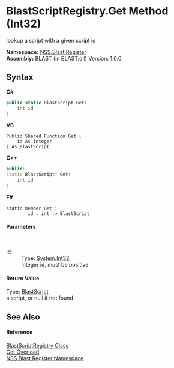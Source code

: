 # BlastScriptRegistry.Get Method (Int32)
 

lookup a script with a given script id

**Namespace:**&nbsp;<a href="702c545c-122f-76de-fb07-7c06df797ee5">NSS.Blast.Register</a><br />**Assembly:**&nbsp;BLAST (in BLAST.dll) Version: 1.0.0

## Syntax

**C#**<br />
``` C#
public static BlastScript Get(
	int id
)
```

**VB**<br />
``` VB
Public Shared Function Get ( 
	id As Integer
) As BlastScript
```

**C++**<br />
``` C++
public:
static BlastScript^ Get(
	int id
)
```

**F#**<br />
``` F#
static member Get : 
        id : int -> BlastScript 

```


#### Parameters
&nbsp;<dl><dt>id</dt><dd>Type: <a href="https://docs.microsoft.com/dotnet/api/system.int32" target="_blank" rel="noopener noreferrer">System.Int32</a><br />integer id, must be positive</dd></dl>

#### Return Value
Type: <a href="701ebde6-515e-1fd5-a11a-526716112a12">BlastScript</a><br />a script, or null if not found

## See Also


#### Reference
<a href="ce5a41c7-ce9f-1626-a0f1-dc97f6f00962">BlastScriptRegistry Class</a><br /><a href="6696a3a4-af9d-8f3d-67e2-77518013dc0b">Get Overload</a><br /><a href="702c545c-122f-76de-fb07-7c06df797ee5">NSS.Blast.Register Namespace</a><br />